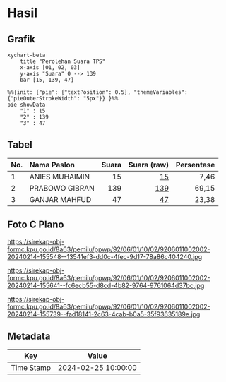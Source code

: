 # Hasil

## Grafik

```mermaid
xychart-beta
    title "Perolehan Suara TPS"
    x-axis [01, 02, 03]
    y-axis "Suara" 0 --> 139
    bar [15, 139, 47]
```

```mermaid
%%{init: {"pie": {"textPosition": 0.5}, "themeVariables": {"pieOuterStrokeWidth": "5px"}} }%%
pie showData
    "1" : 15
    "2" : 139
    "3" : 47
```

## Tabel

| No. | Nama Paslon    | Suara | Suara (raw) | Persentase |
|:--- |:-------------- | -----:| -----------:| ----------:|
| 1   | ANIES MUHAIMIN | 15    | [15][p-1]   | 7,46       |
| 2   | PRABOWO GIBRAN | 139   | [139][p-2]  | 69,15      |
| 3   | GANJAR MAHFUD  | 47    | [47][p-3]   | 23,38      |


[p-1]: https://github.com/gigit-pemilu/pemilu-2024-92-papua-barat/blob/main/pilpres/hitung-suara/sub/92-papua-barat/sub/06-teluk-bintuni/sub/01-bintuni/sub/1002-bintuni-barat/sub/002-tps/sub/paslon-1.txt
[p-2]: https://github.com/gigit-pemilu/pemilu-2024-92-papua-barat/blob/main/pilpres/hitung-suara/sub/92-papua-barat/sub/06-teluk-bintuni/sub/01-bintuni/sub/1002-bintuni-barat/sub/002-tps/sub/paslon-2.txt
[p-3]: https://github.com/gigit-pemilu/pemilu-2024-92-papua-barat/blob/main/pilpres/hitung-suara/sub/92-papua-barat/sub/06-teluk-bintuni/sub/01-bintuni/sub/1002-bintuni-barat/sub/002-tps/sub/paslon-3.txt

## Foto C Plano

https://sirekap-obj-formc.kpu.go.id/8a63/pemilu/ppwp/92/06/01/10/02/9206011002002-20240214-155548--13541ef3-dd0c-4fec-9d17-78a86c404240.jpg

https://sirekap-obj-formc.kpu.go.id/8a63/pemilu/ppwp/92/06/01/10/02/9206011002002-20240214-155641--fc6ecb55-d8cd-4b82-9764-9761064d37bc.jpg

https://sirekap-obj-formc.kpu.go.id/8a63/pemilu/ppwp/92/06/01/10/02/9206011002002-20240214-155739--fad18141-2c63-4cab-b0a5-35f93635189e.jpg


## Metadata

| Key        | Value               |
| ---------- | ------------------- |
| Time Stamp | 2024-02-25 10:00:00 |



